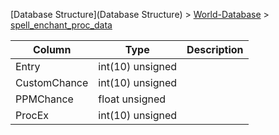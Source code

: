 [Database Structure](Database Structure) > [World-Database](World-Database) > [spell_enchant_proc_data](spell_enchant_proc_data)

Column | Type | Description
--- | --- | ---
Entry | int(10) unsigned | 
CustomChance | int(10) unsigned | 
PPMChance | float unsigned | 
ProcEx | int(10) unsigned | 
